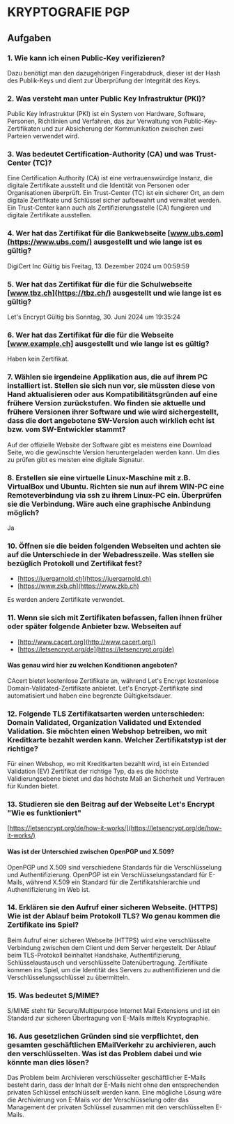 # KRYPTOGRAFIE PGP

## Aufgaben

### 1. Wie kann ich einen Public-Key verifizieren?

Dazu benötigt man den dazugehörigen Fingerabdruck, dieser ist der Hash des Publik-Keys und dient zur Überprüfung der Integrität des Keys.

### 2. Was versteht man unter Public Key Infrastruktur (PKI)?

Public Key Infrastruktur (PKI) ist ein System von Hardware, Software, Personen, Richtlinien und Verfahren, das zur Verwaltung von Public-Key-Zertifikaten und zur Absicherung der Kommunikation zwischen zwei Parteien verwendet wird.

### 3. Was bedeutet Certification-Authority (CA) und was Trust-Center (TC)?

Eine Certification Authority (CA) ist eine vertrauenswürdige Instanz, die digitale Zertifikate ausstellt und die Identität von Personen oder Organisationen überprüft. Ein Trust-Center (TC) ist ein sicherer Ort, an dem digitale Zertifikate und Schlüssel sicher aufbewahrt und verwaltet werden. Ein Trust-Center kann auch als Zertifizierungsstelle (CA) fungieren und digitale Zertifikate ausstellen.

### 4. Wer hat das Zertifikat für die Bankwebseite [www.ubs.com](https://www.ubs.com/) ausgestellt und wie lange ist es gültig?

DigiCert Inc
Gültig bis Freitag, 13. Dezember 2024 um 00:59:59

### 5. Wer hat das Zertifikat für die für die Schulwebseite [www.tbz.ch](https://tbz.ch/) ausgestellt und wie lange ist es gültig?

Let's Encrypt
Gültig bis Sonntag, 30. Juni 2024 um 19:35:24

### 6. Wer hat das Zertifikat für die für die Webseite [www.example.ch] ausgestellt und wie lange ist es gültig?

Haben kein Zertifikat.

### 7. Wählen sie irgendeine Applikation aus, die auf ihrem PC installiert ist. Stellen sie sich nun vor, sie müssten diese von Hand aktualisieren oder aus Kompatibilitätsgründen auf eine frühere Version zurückstufen. Wo finden sie aktuelle und frühere Versionen ihrer Software und wie wird sichergestellt, dass die dort angebotene SW-Version auch wirklich echt ist bzw. vom SW-Entwickler stammt?

Auf der offizielle Website der Software gibt es meistens eine Download Seite, wo die gewünschte Version heruntergeladen werden kann. Um dies zu prüfen gibt es meisten eine digitale Signatur.

### 8. Erstellen sie eine virtuelle Linux-Maschine mit z.B. VirtualBox und Ubuntu. Richten sie nun auf ihrem WIN-PC eine Remoteverbindung via ssh zu ihrem Linux-PC ein. Überprüfen sie die Verbindung. Wäre auch eine graphische Anbindung möglich?

Ja

### 10. Öffnen sie die beiden folgenden Webseiten und achten sie auf die Unterschiede in der Webadresszeile. Was stellen sie bezüglich Protokoll und Zertifikat fest?

- [https://juergarnold.ch](https://juergarnold.ch)
- [https://www.zkb.ch](https://www.zkb.ch)

Es werden andere Zertifikate verwendet.

### 11. Wenn sie sich mit Zertifikaten befassen, fallen ihnen früher oder später folgende Anbieter bzw. Webseiten auf

- [http://www.cacert.org](http://www.cacert.org/)
- [https://letsencrypt.org/de](https://letsencrypt.org/de)

#### Was genau wird hier zu welchen Konditionen angeboten?

CAcert bietet kostenlose Zertifikate an, während Let's Encrypt kostenlose Domain-Validated-Zertifikate anbietet. Let's Encrypt-Zertifikate sind automatisiert und haben eine begrenzte Gültigkeitsdauer.

### 12. Folgende TLS Zertifikatsarten werden unterschieden: Domain Validated, Organization Validated und Extended Validation. Sie möchten einen Webshop betreiben, wo mit Kreditkarte bezahlt werden kann. Welcher Zertifikatstyp ist der richtige?

Für einen Webshop, wo mit Kreditkarten bezahlt wird, ist ein Extended Validation (EV) Zertifikat der richtige Typ, da es die höchste Validierungsebene bietet und das höchste Maß an Sicherheit und Vertrauen für Kunden bietet.

### 13. Studieren sie den Beitrag auf der Webseite Let's Encrypt "Wie es funktioniert"

[https://letsencrypt.org/de/how-it-works/](https://letsencrypt.org/de/how-it-works/)

#### Was ist der Unterschied zwischen OpenPGP und X.509?

OpenPGP und X.509 sind verschiedene Standards für die Verschlüsselung und Authentifizierung. OpenPGP ist ein Verschlüsselungsstandard für E-Mails, während X.509 ein Standard für die Zertifikatshierarchie und Authentifizierung im Web ist.

### 14. Erklären sie den Aufruf einer sicheren Webseite. (HTTPS) Wie ist der Ablauf beim Protokoll TLS? Wo genau kommen die Zertifikate ins Spiel?

Beim Aufruf einer sicheren Webseite (HTTPS) wird eine verschlüsselte Verbindung zwischen dem Client und dem Server hergestellt. Der Ablauf beim TLS-Protokoll beinhaltet Handshake, Authentifizierung, Schlüsselaustausch und verschlüsselte Datenübertragung. Zertifikate kommen ins Spiel, um die Identität des Servers zu authentifizieren und die Verschlüsselungsschlüssel zu übermitteln.

### 15. Was bedeutet S/MIME?

S/MIME steht für Secure/Multipurpose Internet Mail Extensions und ist ein Standard zur sicheren Übertragung von E-Mails mittels Kryptographie.

### 16. Aus gesetzlichen Gründen sind sie verpflichtet, den gesamten geschäftlichen EMailVerkehr zu archivieren, auch den verschlüsselten. Was ist das Problem dabei und wie könnte man dies lösen?

Das Problem beim Archivieren verschlüsselter geschäftlicher E-Mails besteht darin, dass der Inhalt der E-Mails nicht ohne den entsprechenden privaten Schlüssel entschlüsselt werden kann. Eine mögliche Lösung wäre die Archivierung von E-Mails vor der Verschlüsselung oder das Management der privaten Schlüssel zusammen mit den verschlüsselten E-Mails.
